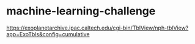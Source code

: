 # machine-learning-challenge

https://exoplanetarchive.ipac.caltech.edu/cgi-bin/TblView/nph-tblView?app=ExoTbls&config=cumulative

